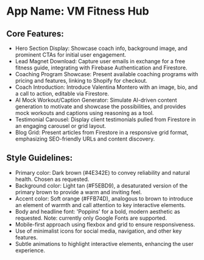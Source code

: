 # **App Name**: VM Fitness Hub

## Core Features:

- Hero Section Display: Showcase coach info, background image, and prominent CTAs for initial user engagement.
- Lead Magnet Download: Capture user emails in exchange for a free fitness guide, integrating with Firebase Authentication and Firestore.
- Coaching Program Showcase: Present available coaching programs with pricing and features, linking to Shopify for checkout.
- Coach Introduction: Introduce Valentina Montero with an image, bio, and a call to action, editable via Firestore.
- AI Mock Workout/Caption Generator: Simulate AI-driven content generation to motivate and showcase the possibilities, and provides mock workouts and captions using reasoning as a tool.
- Testimonial Carousel: Display client testimonials pulled from Firestore in an engaging carousel or grid layout.
- Blog Grid: Present articles from Firestore in a responsive grid format, emphasizing SEO-friendly URLs and content discovery.

## Style Guidelines:

- Primary color: Dark brown (#4E342E) to convey reliability and natural health. Chosen as requested.
- Background color: Light tan (#F5EBD9), a desaturated version of the primary brown to provide a warm and inviting feel.
- Accent color: Soft orange (#FFB74D), analogous to brown to introduce an element of warmth and call attention to key interactive elements.
- Body and headline font: 'Poppins' for a bold, modern aesthetic as requested. Note: currently only Google Fonts are supported.
- Mobile-first approach using flexbox and grid to ensure responsiveness.
- Use of minimalist icons for social media, navigation, and other key features.
- Subtle animations to highlight interactive elements, enhancing the user experience.